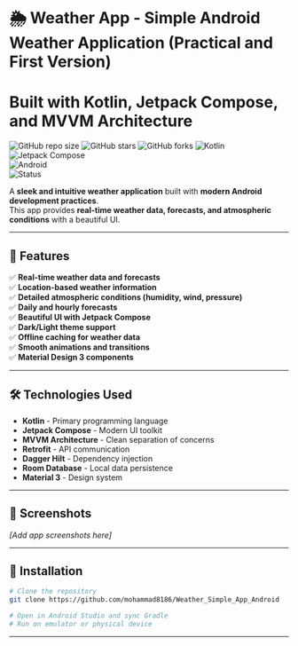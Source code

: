 # 🌦️ Weather App - Simple Android Weather Application (Practical and First Version)
# Built with Kotlin, Jetpack Compose, and MVVM Architecture

![GitHub repo size](https://img.shields.io/github/repo-size/yourusername/WeatherApp?color=blue&style=flat)
![GitHub stars](https://img.shields.io/github/stars/yourusername/WeatherApp?style=social)
![GitHub forks](https://img.shields.io/github/forks/yourusername/WeatherApp?style=social)
![Kotlin](https://img.shields.io/badge/Kotlin-1.8+-purple)  
![Jetpack Compose](https://img.shields.io/badge/Jetpack%20Compose-Latest-blue)  
![Android](https://img.shields.io/badge/Android-API%2024+-brightgreen)  
![Status](https://img.shields.io/badge/Status-Active-green)  

A **sleek and intuitive weather application** built with **modern Android development practices**.  
This app provides **real-time weather data, forecasts, and atmospheric conditions** with a beautiful UI.

---

## 🚀 Features
✅ **Real-time weather data and forecasts**  
✅ **Location-based weather information**  
✅ **Detailed atmospheric conditions (humidity, wind, pressure)**  
✅ **Daily and hourly forecasts**  
✅ **Beautiful UI with Jetpack Compose**  
✅ **Dark/Light theme support**  
✅ **Offline caching for weather data**  
✅ **Smooth animations and transitions**  
✅ **Material Design 3 components**  

---

## 🛠️ Technologies Used
- **Kotlin** - Primary programming language
- **Jetpack Compose** - Modern UI toolkit
- **MVVM Architecture** - Clean separation of concerns
- **Retrofit** - API communication
- **Dagger Hilt** - Dependency injection
- **Room Database** - Local data persistence
- **Material 3** - Design system

---

## 📱 Screenshots
*[Add app screenshots here]*

---

## 🔧 Installation
```bash
# Clone the repository
git clone https://github.com/mohammad8186/Weather_Simple_App_Android

# Open in Android Studio and sync Gradle
# Run on emulator or physical device
```

---


